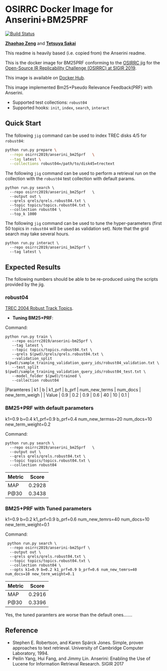 
# OSIRRC Docker Image for Anserini+BM25PRF
[![Build Status](https://travis-ci.com/osirrc/anserini-bm25prf-docker.svg?branch=master)](https://travis-ci.com/osirrc/anserini-bm25prf-docker)

[**Zhaohao Zeng**](https://github.com/matthew-z) and [**Tetsuya Sakai**](https://github.com/tetsuyasakai) 

This readme is heavily based (i.e. copied from) the Anserini readme.

This is the docker image for BM25PRF conforming to the [OSIRRC jig](https://github.com/osirrc/jig/) for the [Open-Source IR Replicability Challenge (OSIRRC) at SIGIR 2019](https://osirrc.github.io/osirrc2019/).

This image is available on [Docker Hub](https://hub.docker.com/r/osirrc2019/anserini-bm25prf).
<!-- The [OSIRRC 2019 image library](https://github.com/osirrc/osirrc2019-library) contains a log of successful executions of this image. -->

This image implemented Bm25+Pseudo Relevance Feedback(PRF) with Anserini.

+ Supported test collections: `robust04`
+ Supported hooks: `init`, `index`, `search`, `interact`


## Quick Start

The following `jig` command can be used to index TREC disks 4/5 for `robust04`:

```bash
python run.py prepare \
  --repo osirrc2019/anserini_bm25prf   \
  --tag latest \
  --collections robust04=/path/to/disk45=trectext
```

The following `jig` command can be used to perform a retrieval run on the collection with the `robust04` test collection with default params.

```
python run.py search \
  --repo osirrc2019/anserini_bm25prf   \
  --output out \
  --qrels qrels/qrels.robust04.txt \
  --topic topics/topics.robust04.txt \
  --collection robust04 \ 
  --top_k 1000
```

The following `jig` command can be used to tune the hyper-parameters (first 50 topics in `robust04` will be used as validation set).
Note that the grid search may take several hours.
```
python run.py interact \
  --repo osirrc2019/anserini_bm25prf \
  --tag latest \
```


## Expected Results

The following numbers should be able to be re-produced using the scripts provided by the jig.

### robust04
[TREC 2004 Robust Track Topics](http://trec.nist.gov/data/robust/04.testset.gz).

+ **Tuning BM25+PRF**: 

Command:
```
python run.py train \
   --repo osirrc2019/anserini-bm25prf \
   --tag latest \
   --topic topics/topics.robust04.txt \
   --qrels $(pwd)/qrels/qrels.robust04.txt \
   --validation_split $(pwd)/sample_training_validation_query_ids/robust04_validation.txt \
   --test_split $(pwd)/sample_training_validation_query_ids/robust04_test.txt \
   --model_folder $(pwd)/trained \
   --collection robust04
```

|Paramteres | k1 | b | k1_prf | b_prf | num_new_terms | num_docs | new_term_weigh |
| Value |  0.9 | 0.2 | 0.9 | 0.6 | 40 | 10 | 0.1 |


### BM25+PRF with default parameters 

k1=0.9 b=0.4 k1_prf=0.9 b_prf=0.4 num_new_termss=20 num_docs=10 new_term_weight=0.2

Command:
```
python run.py search \
  --repo osirrc2019/anserini_bm25prf   \
  --output out \
  --qrels qrels/qrels.robust04.txt \
  --topic topics/topics.robust04.txt \
  --collection robust04 
```

|Metric | Score |
|----|----|
| MAP |  0.2928 |
| P@30 | 0.3438 |


### BM25+PRF with Tuned parameters 
k1=0.9 b=0.2 k1_prf=0.9 b_prf=0.6 num_new_temrs=40 num_docs=10 new_term_weight=0.1 

Command:
```
 python run.py search \
  --repo osirrc2019/anserini-bm25prf \
  --output out \
  --qrels qrels/qrels.robust04.txt \
  --topic topics/topics.robust04.txt \
  --collection robust04 \
  --opts k1=0.9 b=0.2 k1_prf=0.9 b_prf=0.6 num_new_temrs=40 num_docs=10 new_term_weight=0.1 
```

|Metric | Score |
|----|----|
| MAP |  0.2916 |
| P@30 | 0.3396 |

Yes, the tuned paramters are worse than the default ones.......



## Reference

* Stephen E. Robertson, and Karen Spärck Jones. Simple, proven approaches to text retrieval. University of Cambridge Computer Laboratory, 1994.
* Peilin Yang, Hui Fang, and Jimmy Lin. Anserini: Enabling the Use of Lucene for Information Retrieval Research. SIGIR 2017